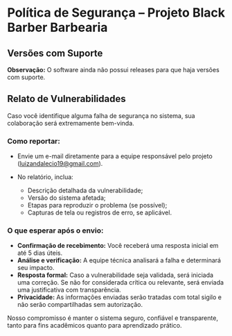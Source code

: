 # Política de Segurança – Projeto Black Barber Barbearia

## Versões com Suporte

**Observação:** O software ainda não possui releases para que haja versões com suporte.

## Relato de Vulnerabilidades

Caso você identifique alguma falha de segurança no sistema, sua colaboração será extremamente bem-vinda.

### Como reportar:

* Envie um e-mail diretamente para a equipe responsável pelo projeto (luizandalecio19@gmail.com).
* No relatório, inclua:

  * Descrição detalhada da vulnerabilidade;
  * Versão do sistema afetada;
  * Etapas para reproduzir o problema (se possível);
  * Capturas de tela ou registros de erro, se aplicável.

### O que esperar após o envio:

* **Confirmação de recebimento:** Você receberá uma resposta inicial em até 5 dias úteis.
* **Análise e verificação:** A equipe técnica analisará a falha e determinará seu impacto.
* **Resposta formal:** Caso a vulnerabilidade seja validada, será iniciada uma correção. Se não for considerada crítica ou relevante, será enviada uma justificativa com transparência.
* **Privacidade:** As informações enviadas serão tratadas com total sigilo e não serão compartilhadas sem autorização.

Nosso compromisso é manter o sistema seguro, confiável e transparente, tanto para fins acadêmicos quanto para aprendizado prático.
